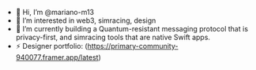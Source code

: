 - 👋 Hi, I’m @mariano-m13
- 👀 I’m interested in web3, simracing, design
- 🌱 I’m currently building a Quantum-resistant messaging protocol that is privacy-first, and simracing tools that are native Swift apps.
- ⚡ Designer portfolio: (https://primary-community-940077.framer.app/latest)

<!---
 ✨ my momma says I'm special ✨
--->
